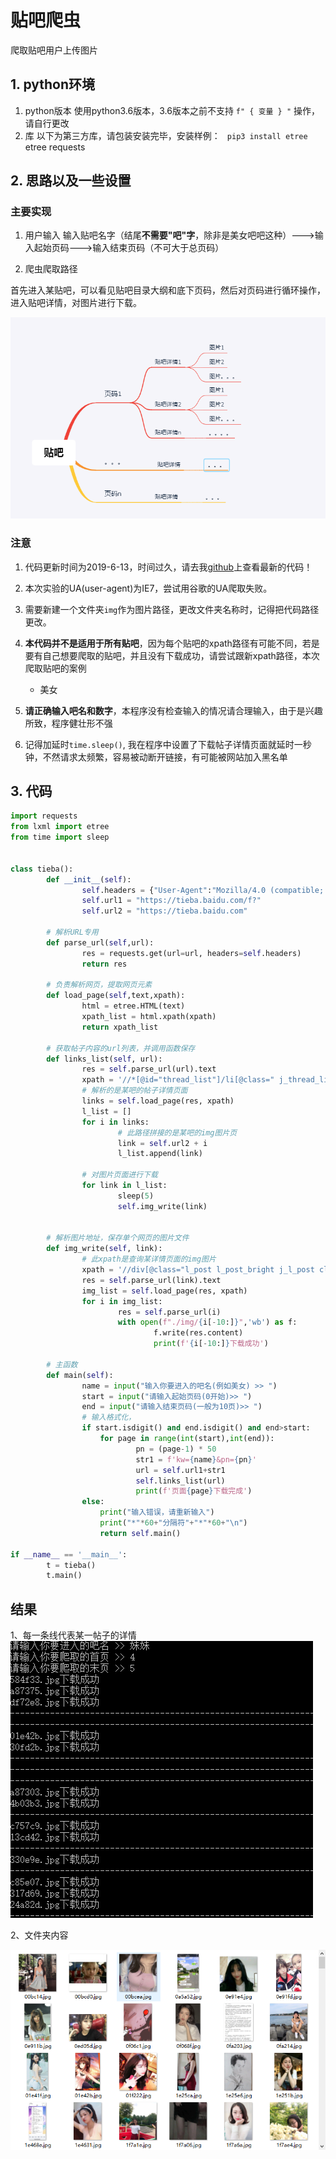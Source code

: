 # 贴吧爬虫
爬取贴吧用户上传图片

## 1. python环境
1. python版本
	使用python3.6版本，3.6版本之前不支持 `f" { 变量 } "` 操作，请自行更改
2. 库
	以下为第三方库，请包装安装完毕，安装样例： ` pip3 install etree`
		etree
		requests



## 2. 思路以及一些设置
### 主要实现
1. 用户输入
	输入贴吧名字（结尾**不需要"吧"字**，除非是美女吧吧这种）--->输入起始页码--->输入结束页码（不可大于总页码）
	
2. 爬虫爬取路径

  首先进入某贴吧，可以看见贴吧目录大纲和底下页码，然后对页码进行循环操作，进入贴吧详情，对图片进行下载。

  

  ![贴吧.png](./img/贴吧.png)

 


### 注意
1. 代码更新时间为2019-6-13，时间过久，请去我[github]()上查看最新的代码！

2. 本次实验的UA(user-agent)为IE7，尝试用谷歌的UA爬取失败。

3. 需要新建一个文件夹`img`作为图片路径，更改文件夹名称时，记得把代码路径更改。

4. **本代码并不是适用于所有贴吧**，因为每个贴吧的xpath路径有可能不同，若是要有自己想要爬取的贴吧，并且没有下载成功，请尝试跟新xpath路径，本次爬取贴吧的案例
	- 美女
	
5. **请正确输入吧名和数字**，本程序没有检查输入的情况请合理输入，由于是兴趣所致，程序健壮形不强

6. 记得加延时`time.sleep()`, 我在程序中设置了下载帖子详情页面就延时一秒钟，不然请求太频繁，容易被动断开链接，有可能被网站加入黑名单
## 3. 代码
```python
import requests
from lxml import etree
from time import sleep


class tieba():
        def __init__(self):
                self.headers = {"User-Agent":"Mozilla/4.0 (compatible; MSIE 7.0; Windows NT 6.0)"}
                self.url1 = "https://tieba.baidu.com/f?"
                self.url2 = "https://tieba.baidu.com"

        # 解析URL专用
        def parse_url(self,url):
                res = requests.get(url=url, headers=self.headers)
                return res

        # 负责解析网页，提取网页元素
        def load_page(self,text,xpath):
                html = etree.HTML(text)
                xpath_list = html.xpath(xpath)
                return xpath_list

        # 获取帖子内容的url列表，并调用函数保存
        def links_list(self, url):
                res = self.parse_url(url).text
                xpath = '//*[@id="thread_list"]/li[@class=" j_thread_list clearfix"]//a[@class="j_th_tit "]/@href'
                # 解析的是某吧的帖子详情页面
                links = self.load_page(res, xpath)
                l_list = []
                for i in links:
                        # 此路径拼接的是某吧的img图片页
                        link = self.url2 + i
                        l_list.append(link)

                # 对图片页面进行下载
                for link in l_list:
                        sleep(5)
                        self.img_write(link)


        # 解析图片地址，保存单个网页的图片文件
        def img_write(self, link):
                # 此xpath是查询某详情页面的img图片
                xpath = '//div[@class="l_post l_post_bright j_l_post clearfix  "]//img[@class="BDE_Image"]/@src'
                res = self.parse_url(link).text
                img_list = self.load_page(res, xpath)
                for i in img_list:
                        res = self.parse_url(i)
                        with open(f"./img/{i[-10:]}",'wb') as f:
                                f.write(res.content)
                                print(f'{i[-10:]}下载成功')

        # 主函数
        def main(self):
                name = input("输入你要进入的吧名(例如美女) >> ")
                start = input("请输入起始页码(0开始)>> ")
                end = input("请输入结束页码(一般为10页)>> ")
                # 输入格式化，
                if start.isdigit() and end.isdigit() and end>start:
                    for page in range(int(start),int(end)):
                            pn = (page-1) * 50
                            str1 = f'kw={name}&pn={pn}'
                            url = self.url1+str1
                            self.links_list(url)
                            print(f'页面{page}下载完成')
                else:
                    print("输入错误，请重新输入")
                    print("*"*60+"分隔符"+"*"*60+"\n")
                    return self.main()

if __name__ == '__main__':
        t = tieba()
        t.main()

```

## 结果
1、每一条线代表某一帖子的详情
![贴吧.png](./img/结果.png)



2、文件夹内容



![贴吧.png](./img/爬取图片.png)